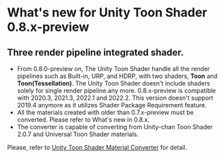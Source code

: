 # What's new for Unity Toon Shader 0.8.x-preview

## Three render pipeline integrated shader.

* From 0.8.0-preview on, The Unity Toon Shader handle all the render pipelines such as Built-in, URP, and HDRP, with two shaders, **Toon** and **Toon(Tessellation)**. The Unity Toon Shader doesn't include shaders solely for single render pipeline.any more.
0.8.x-preview is compatible with 2020.3, 2021.3, 2022.1 and 2022.2. This version doesn't support 2019.4 anymore as it utilizes Shader Package Requirement feature.
* All the materials created with older than 0.7.x-preview must be converted. Please refer to What's new in 0.8.x.
* The converter is capable of converting from Unity-chan Toon Shader 2.0.7 and Universal Toon Shader materials.

Please, refer to [Unity Toon Shader Material Converter](MaterialConverter.md) for detail.

